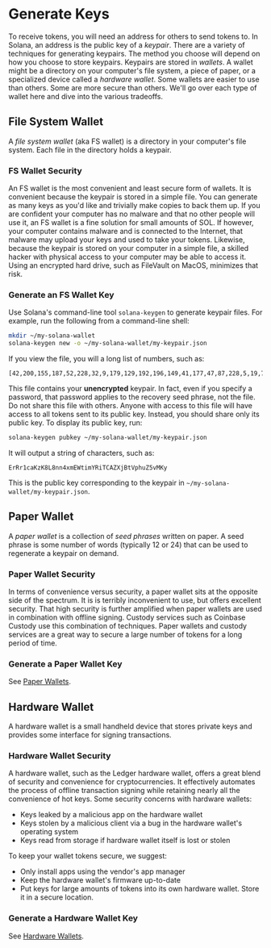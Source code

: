 # Generate Keys

To receive tokens, you will need an address for others to send tokens to. In
Solana, an address is the public key of a *keypair*. There are a variety
of techniques for generating keypairs. The method you choose will depend on how
you choose to store keypairs.  Keypairs are stored in *wallets*. A wallet might
be a directory on your computer's file system, a piece of paper, or a specialized
device called a *hardware wallet*. Some wallets are easier to use than others.
Some are more secure than others.  We'll go over each type of wallet here and dive
into the various tradeoffs.

## File System Wallet

A *file system wallet* (aka FS wallet) is a directory in your computer's file system.
Each file in the directory holds a keypair.

### FS Wallet Security

An FS wallet is the most convenient and least secure form of wallets. It is
convenient because the keypair is stored in a simple file. You can generate as
many keys as you'd like and trivially make copies to back them up. If you
are confident your computer has no malware and that no other people will use
it, an FS wallet is a fine solution for small amounts of SOL. If however,
your computer contains malware and is connected to the Internet, that malware may
upload your keys and used to take your tokens. Likewise, because the keypair is
stored on your computer in a simple file, a skilled hacker with physical access
to your computer may be able to access it. Using an encrypted hard drive, such
as FileVault on MacOS, minimizes that risk.

### Generate an FS Wallet Key

Use Solana's command-line tool `solana-keygen` to generate keypair files. For
example, run the following from a command-line shell:

```bash
mkdir ~/my-solana-wallet
solana-keygen new -o ~/my-solana-wallet/my-keypair.json
```

If you view the file, you will a long list of numbers, such as:

```text
[42,200,155,187,52,228,32,9,179,129,192,196,149,41,177,47,87,228,5,19,70,82,170,6,142,114,68,85,124,34,165,216,110,186,177,254,198,143,235,59,173,59,17,250,142,32,66,162,130,62,53,252,48,33,148,38,149,17,81,154,95,178,163,164]
```

This file contains your **unencrypted** keypair. In fact, even if you specify
a password, that password applies to the recovery seed phrase, not the file. Do
not share this file with others. Anyone with access to this file will have access
to all tokens sent to its public key. Instead, you should share only its public
key. To display its public key, run:

```bash
solana-keygen pubkey ~/my-solana-wallet/my-keypair.json
```

It will output a string of characters, such as:

```text
ErRr1caKzK8L8nn4xmEWtimYRiTCAZXjBtVphuZ5vMKy
```

This is the public key corresponding to the keypair in `~/my-solana-wallet/my-keypair.json`.

## Paper Wallet

A *paper wallet* is a collection of *seed phrases* written on paper. A seed phrase
is some number of words (typically 12 or 24) that can be used to regenerate a
keypair on demand.

### Paper Wallet Security

In terms of convenience versus security, a paper wallet sits at the opposite
side of the spectrum. It is is terribly inconvenient to use, but offers
excellent security. That high security is further amplified when paper wallets
are used in combination with offline signing. Custody services such as Coinbase
Custody use this combination of techniques. Paper wallets and custody services
are a great way to secure a large number of tokens for a long period of time.

### Generate a Paper Wallet Key

See [Paper Wallets](paper_wallet.md).

## Hardware Wallet

A hardware wallet is a small handheld device that stores private keys
and provides some interface for signing transactions.

### Hardware Wallet Security

A hardware wallet, such as the Ledger hardware wallet, offers a great blend of
security and convenience for cryptocurrencies. It effectively automates the
process of offline transaction signing while retaining nearly all the
convenience of hot keys. Some security concerns with hardware wallets:

* Keys leaked by a malicious app on the hardware wallet
* Keys stolen by a malicious client via a bug in the hardware wallet's operating system
* Keys read from storage if hardware wallet itself is lost or stolen

To keep your wallet tokens secure, we suggest:

* Only install apps using the vendor's app manager
* Keep the hardware wallet's firmware up-to-date
* Put keys for large amounts of tokens into its own hardware wallet. Store it
  in a secure location.

### Generate a Hardware Wallet Key

See [Hardware Wallets](../remote-wallet).
